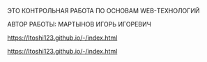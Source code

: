 ЭТО КОНТРОЛЬНАЯ РАБОТА ПО ОСНОВАМ WEB-ТЕХНОЛОГИЙ


АВТОР РАБОТЫ: МАРТЫНОВ ИГОРЬ ИГОРЕВИЧ


https://Itoshi123.github.io/-/index.html

https://Itoshi123.github.io/-/index.html
